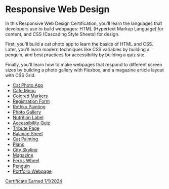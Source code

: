 # Responsive Web Design

In this Responsive Web Design Certification, you'll learn the languages that developers use to build webpages: HTML (Hypertext Markup Language) for content, and CSS (Cascading Style Sheets) for design.

First, you'll build a cat photo app to learn the basics of HTML and CSS. Later, you'll learn modern techniques like CSS variables by building a penguin, and best practices for accessibility by building a quiz site.

Finally, you'll learn how to make webpages that respond to different screen sizes by building a photo gallery with Flexbox, and a magazine article layout with CSS Grid.

- [Cat Photo App](./cat-photo-app/)
- [Cafe Menu](./cafe-menu/)
- [Colored Markers](./colored-markers/)
- [Registration Form](./registration-form/)
- [Rothko Painting](./rothko-painting/)
- [Photo Gallery](./photo-gallery/)
- [Nutrition Label](./nutrition-label/)
- [Accessibility Quiz](./accessibility-quiz/)
- [Tribute Page](./tribute/)
- [Balance Sheet](./balance-sheet/)
- [Cat Painting](./cat-painting/)
- [Piano](./piano/)
- [City Skyline](./city-skyline/)
- [Magazine](./magazine/)
- [Ferris Wheel](./ferris-wheel/)
- [Penguin](./penguin/)
- [Portfolio Webpage](./portfolio/)

[Certificate Earned 1/1/2024](https://www.freecodecamp.org/certification/mnix/responsive-web-design)
